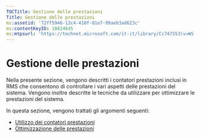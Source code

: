 ```yaml
---
TOCTitle: Gestione delle prestazioni
Title: Gestione delle prestazioni
ms:assetid: '72ff5946-12c4-410f-81e7-99aeb3ad623c'
ms:contentKeyID: 18824645
ms:mtpsurl: 'https://technet.microsoft.com/it-it/library/Cc747553(v=WS.10)'
---
```


Gestione delle prestazioni
==========================

Nella presente sezione, vengono descritti i contatori prestazioni inclusi in RMS che consentono di controllare i vari aspetti delle prestazioni del sistema. Vengono inoltre descritte le tecniche da utilizzare per ottimizzare le prestazioni del sistema.

In questa sezione, vengono trattati gli argomenti seguenti:

-   [Utilizzo dei contatori prestazioni](https://technet.microsoft.com/096c3b17-c082-46c4-939c-4373af0c9dec)
-   [Ottimizzazione delle prestazioni](https://technet.microsoft.com/24dc9ca4-652b-41a6-9a99-95fdeca9120b)
